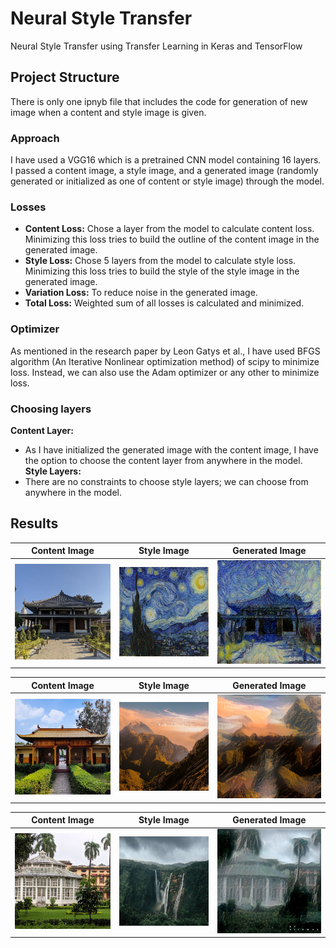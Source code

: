 # Neural Style Transfer

Neural Style Transfer using Transfer Learning in Keras and TensorFlow

## Project Structure

There is only one ipnyb file that includes the code for generation of new image when a content and style image is given.

### Approach
I have used a VGG16 which is a pretrained CNN model containing 16 layers. I passed a content image, a style image, and a generated image (randomly generated or initialized as one of content or style image) through the model.

### Losses
- **Content Loss:** Chose a layer from the model to calculate content loss. Minimizing this loss tries to build the outline of the content image in the generated image.
- **Style Loss:** Chose 5 layers from the model to calculate style loss. Minimizing this loss tries to build the style of the style image in the generated image.
- **Variation Loss:** To reduce noise in the generated image.
- **Total Loss:** Weighted sum of all losses is calculated and minimized.

### Optimizer
As mentioned in the research paper by Leon Gatys et al., I have used BFGS algorithm (An Iterative Nonlinear optimization method) of scipy to minimize loss. Instead, we can also use the Adam optimizer or any other to minimize loss.

### Choosing layers
**Content Layer:**
- As I have initialized the generated image with the content image, I have the option to choose the content layer from anywhere in the model.
**Style Layers:**
- There are no constraints to choose style layers; we can choose from anywhere in the model.

## Results

| Content Image | Style Image | Generated Image |
|:-------------:|:-----------:|:---------------:|
| ![Content Image 1](images/content%20images/content_img1.jpg) | ![Style Image 1](images/style%20images/style_img1.jpg) | ![Generated Image 1](images/results/result_img1.jpg) |

| Content Image | Style Image | Generated Image |
|:-------------:|:-----------:|:---------------:|
| ![Content Image 2](images/content%20images/content_img2.jpg) | ![Style Image 2](images/style%20images/style_img2.jpg) | ![Generated Image 2](images/results/result_img2.jpg) |

| Content Image | Style Image | Generated Image |
|:-------------:|:-----------:|:---------------:|
| ![Content Image 3](images/content%20images/content_img3.jpg) | ![Style Image 3](images/style%20images/style_img3.jpg) | ![Generated Image 3](images/results/result_img3.jpg) |


